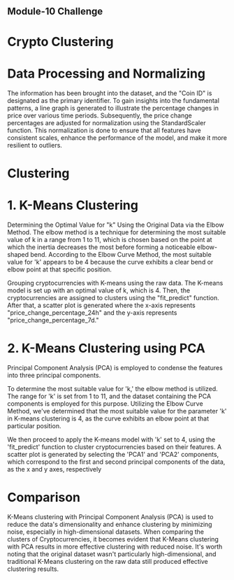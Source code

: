 ## Module-10 Challenge
# Crypto Clustering

# Data Processing and Normalizing
The information has been brought into the dataset, and the "Coin ID" is designated as the primary identifier. To gain insights into the fundamental patterns, a line graph is generated to illustrate the percentage changes in price over various time periods. Subsequently, the price change percentages are adjusted for normalization using the StandardScaler function. This normalization is done to ensure that all features have consistent scales, enhance the performance of the model, and make it more resilient to outliers.

# Clustering

# 1. K-Means Clustering

Determining the Optimal Value for "k" Using the Original Data via the Elbow Method.
The elbow method is a technique for determining the most suitable value of k in a range from 1 to 11, which is chosen based on the point at which the inertia decreases the most before forming a noticeable elbow-shaped bend. According to the Elbow Curve Method, the most suitable value for 'k' appears to be 4 because the curve exhibits a clear bend or elbow point at that specific position.

Grouping cryptocurrencies with K-means using the raw data.
The K-means model is set up with an optimal value of k, which is 4. Then, the cryptocurrencies are assigned to clusters using the "fit_predict" function. After that, a scatter plot is generated where the x-axis represents "price_change_percentage_24h" and the y-axis represents "price_change_percentage_7d."

# 2. K-Means Clustering using PCA
Principal Component Analysis (PCA) is employed to condense the features into three principal components.

To determine the most suitable value for 'k,' the elbow method is utilized. The range for 'k' is set from 1 to 11, and the dataset containing the PCA components is employed for this purpose.
Utilizing the Elbow Curve Method, we've determined that the most suitable value for the parameter 'k' in K-means clustering is 4, as the curve exhibits an elbow point at that particular position.

We then proceed to apply the K-means model with 'k' set to 4, using the 'fit_predict' function to cluster cryptocurrencies based on their features. A scatter plot is generated by selecting the 'PCA1' and 'PCA2' components, which correspond to the first and second principal components of the data, as the x and y axes, respectively


# Comparison
K-Means clustering with Principal Component Analysis (PCA) is used to reduce the data's dimensionality and enhance clustering by minimizing noise, especially in high-dimensional datasets. When comparing the clusters of Cryptocurrencies, it becomes evident that K-Means clustering with PCA results in more effective clustering with reduced noise. It's worth noting that the original dataset wasn't particularly high-dimensional, and traditional K-Means clustering on the raw data still produced effective clustering results.
